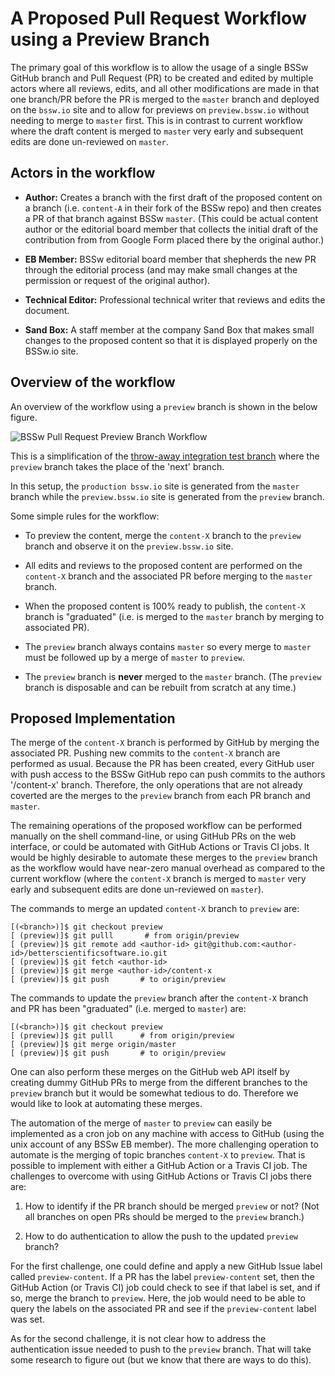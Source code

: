 # A Proposed Pull Request Workflow using a Preview Branch

The primary goal of this workflow is to allow the usage of a single BSSw
GitHub branch and Pull Request (PR) to be created and edited by multiple
actors where all reviews, edits, and all other modifications are made in that
one branch/PR before the PR is merged to the `master` branch and deployed on
the `bssw.io` site and to allow for previews on `preview.bssw.io` without
needing to merge to `master` first.  This is in contrast to current workflow
where the draft content is merged to `master` very early and subsequent edits
are done un-reviewed on `master`.


## Actors in the workflow

* **Author:** Creates a branch with the first draft of the proposed content on
  a branch (i.e. `content-A` in their fork of the BSSw repo) and then creates
  a PR of that branch against BSSw `master`.  (This could be actual content
  author or the editorial board member that collects the initial draft of the
  contribution from from Google Form placed there by the original author.)

* **EB Member:** BSSw editorial board member that shepherds the new PR through
  the editorial process (and may make small changes at the permission or
  request of the original author).

* **Technical Editor:** Professional technical writer that reviews and edits
  the document.

* **Sand Box:** A staff member at the company Sand Box that makes small
  changes to the proposed content so that it is displayed properly on the
  BSSw.io site.


## Overview of the workflow

An overview of the workflow using a `preview` branch is shown in the below
figure.

![BSSw Pull Request Preview Branch Workflow](../images/PullRequestPrerviewWorkflow.png)

This is a simplification of the [throw-away integration test
branch](https://docs.google.com/document/d/1uVQYI2cmNx09fDkHDA136yqDTqayhxqfvjFiuUue7wo#heading=h.2r0g9kvx5b2a)
where the `preview` branch takes the place of the 'next' branch.

In this setup, the `production bssw.io` site is generated from the `master`
branch while the `preview.bssw.io` site is generated from the `preview`
branch.

Some simple rules for the workflow:

* To preview the content, merge the `content-X` branch to the `preview` branch
  and observe it on the `preview.bssw.io` site.

* All edits and reviews to the proposed content are performed on the
  `content-X` branch and the associated PR before merging to the `master`
  branch.

* When the proposed content is 100% ready to publish, the `content-X` branch
  is "graduated" (i.e. is merged to the `master` branch by merging to
  associated PR).

* The `preview` branch always contains `master` so every merge to `master`
  must be followed up by a merge of `master` to `preview`.

* The `preview` branch is **never** merged to the `master` branch.  (The
  `preview` branch is disposable and can be rebuilt from scratch at any time.)


## Proposed Implementation

The merge of the `content-X` branch is performed by GitHub by merging the
associated PR.  Pushing new commits to the `content-X` branch are performed as
usual.  Because the PR has been created, every GitHub user with push access to
the BSSw GitHub repo can push commits to the authors '<author-id>/content-x'
branch.  Therefore, the only operations that are not already coverted are the
merges to the `preview` branch from each PR branch and `master`.

The remaining operations of the proposed workflow can be performed manually on
the shell command-line, or using GitHub PRs on the web interface, or could be
automated with GitHub Actions or Travis CI jobs.  It would be highly desirable
to automate these merges to the `preview` branch as the workflow would have
near-zero manual overhead as compared to the current workflow (where the
`content-X` branch is merged to `master` very early and subsequent edits are
done un-reviewed on `master`).

The commands to merge an updated `content-X` branch to `preview` are:

```
[(<branch>)]$ git checkout preview
[ (preview)]$ git pulll       # from origin/preview
[ (preview)]$ git remote add <author-id> git@github.com:<author-id>/betterscientificsoftware.io.git
[ (preview)]$ git fetch <author-id>
[ (preview)]$ git merge <author-id>/content-x
[ (preview)]$ git push       # to origin/preview
```

The commands to update the `preview` branch after the `content-X` branch and
PR has been "graduated" (i.e. merged to `master`) are:

```
[(<branch>)]$ git checkout preview
[ (preview)]$ git pulll      # from origin/preview
[ (preview)]$ git merge origin/master
[ (preview)]$ git push       # to origin/preview
```

One can also perform these merges on the GitHub web API itself by creating
dummy GitHub PRs to merge from the different branches to the `preview` branch
but it would be somewhat tedious to do.  Therefore we would like to look at
automating these merges.

The automation of the merge of `master` to `preview` can easily be implemented
as a cron job on any machine with access to GitHub (using the unix account of
any BSSw EB member).  The more challenging operation to automate is the
merging of topic branches `content-X` to `preview`.  That is possible to
implement with either a GitHub Action or a Travis CI job.  The challenges to
overcome with using GitHub Actions or Travis CI jobs there are:

1) How to identify if the PR branch should be merged `preview` or not?  (Not
all branches on open PRs should be merged to the `preview` branch.)

2) How to do authentication to allow the push to the updated `preview` branch?

For the first challenge, one could define and apply a new GitHub Issue label
called `preview-content`.  If a PR has the label `preview-content` set, then
the GitHub Action (or Travis CI) job could check to see if that label is set,
and if so, merge the branch to `preview`.  Here, the job would need to be able
to query the labels on the associated PR and see if the `preview-content`
label was set.

As for the second challenge, it is not clear how to address the authentication
issue needed to push to the `preview` branch.  That will take some research to
figure out (but we know that there are ways to do this).
